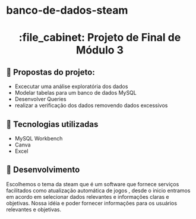 # banco-de-dados-steam
<h1 align="center">:file_cabinet: Projeto de Final de Módulo 3</h1>

## :memo: Propostas do projeto:
* Excecutar uma análise exploratória dos dados
* Modelar tabelas para um banco de dados MySQL
* Desenvolver Queries
* realizar a verificação dos dados removendo dados excessivos

## :wrench: Tecnologias utilizadas
* MySQL Workbench
* Canva
* Excel

## :rocket: Desenvolvimento
Escolhemos o tema da steam que é um software que fornece serviços facilitados como atualização automática de jogos , desde o inicio 
entramos em acordo em selecionar dados relevantes e informações claras e objetivas. Nossa idéia e poder fornecer informações para os 
usuários relevantes e objetivas. 



